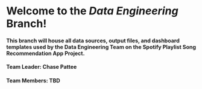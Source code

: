 # Welcome to the _Data Engineering_ Branch!

#### This branch will house all data sources, output files, and dashboard templates used by the Data Engineering Team on the Spotify Playlist Song Recommendation App Project.
####
#### Team Leader: Chase Pattee
#### Team Members: TBD
